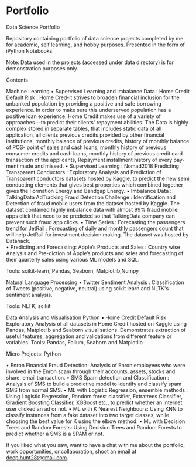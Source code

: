 # Portfolio
Data Science Portfolio

Repository containing portfolio of data science projects completed by me for academic, self learning, and hobby purposes. Presented in the form of iPython Notebooks.

Note: Data used in the projects (accessed under data directory) is for demonstration purposes only.

Contents

Machine Learning
•	Supervised Learning and Imbalance Data : Home Credit Default Risk : Home Cred-it strives to broaden financial inclusion for the unbanked population by providing a positive and safe borrowing experience. In order to make sure this underserved population has a positive loan experience, Home Credit makes use of a variety of approaches --to predict their clients' repayment abilities. The Data is highly complex stored in separate tables, that includes static data of all application, all clients previous credits provided by other financial institutions, monthly balance of previous credits, history of monthly balance of POS- point of sales and cash loans,  monthly history of previous consumer credits and cash loans, monthly history of previous credit card transaction of the applicants, Repayment installment history of every pay-ment made and missed.
•	Supervised Learning : Nomad2018 Predicting Transparent Conductors : Exploratory Analysis  and Prediction of Transparent conductors datasets hosted by Kaggle, to predict the new semi conducting elements that gives best properties which combined together gives the Formation Energy and Bandgap Energy.
•	Imbalance Data : TalkingData AdTracking Fraud Detection Challenge : Identification and Detection of fraud mobile users from the dataset hosted by Kaggle. The dataset contained highly imbalance data with almost 99% fraud mobile apps  click that need to be predicted so that TalkingData company can  prevent such fraud app clicks.
•	Time Series : Forecasting the passengers trend for JetRail : Forecasting of daily and monthly passengers count that will help JetRail for investment decision making. The dataset was hosted by Datahack.   
•	Predicting and Forecasting: Apple’s Products and Sales : Country wise Analysis and Pre-diction of Apple’s products and sales and forecasting of their quarterly sales using various ML models and SQL.  

Tools: scikit-learn, Pandas, Seaborn, Matplotlib,Numpy

Natural Language Processing
•	Twitter Sentiment Analysis : Classification of Tweets (positive, negative, neutral) using scikit learn and NLTK's sentiment analysis.

Tools: NLTK, scikit

Data Analysis and Visualisation
Python
•	Home Credit Default Risk: Exploratory Analysis of all datasets in Home Credit hosted on Kaggle using Pandas, Matplotlib and Seaborn visualisations. Demonstrates extraction of useful features, aggregation and validations from different feature or variables.
Tools: Pandas, Folium, Seaborn and Matplotlib


Micro Projects:
Python

•	Enron Financial Fraud Detection: Analysis of Enron employees who were involved in the Enron scam through their accounts, assets, stocks and share, email transaction.
•	SMS Spam detection and Classification : Analysis of SMS to build a predictive  model to identify and classify spam SMS from normal SMS.
•	ML with Logistic Regression, ensemble methods : Using Logistic Regression, Random forest classifier, Extratrees Classifier, Gradient Boosting Classifier,  XGBoost etc.,  to predict whether an internet user clicked an ad or not.
•	ML with K Nearest Neighbours: Using KNN to classify instances from a fake dataset into two target classes, while choosing the best value for K using the elbow method.
•	ML with Decision Trees and Random Forests: Using Decision Trees and Random Forests to predict whether a SMS is a SPAM or not.


If you liked what you saw, want to have a chat with me about the portfolio, work opportunities, or collaboration, shoot an email at deep.hunt28@gmail.com.
